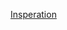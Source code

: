 [Insperation](https://sv.wix.com/website-template/view/html/1970?siteId=14096bd9-cc23-4e2c-93cf-cd2d407a90b9&metaSiteId=d962307b-e5a8-4cdc-b768-2e8eeb21ac60&originUrl=https%3A%2F%2Fsv.wix.com%2Fwebsite%2Ftemplates%2Fhtml%2Fblog%2F6&tpClick=view_button)
